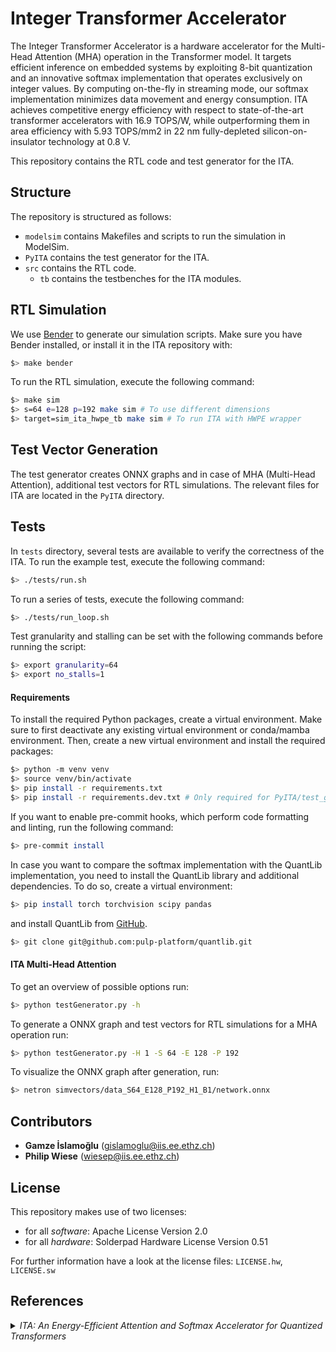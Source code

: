 # Integer Transformer Accelerator
The Integer Transformer Accelerator is a hardware accelerator for the Multi-Head Attention (MHA) operation in the Transformer model.
It targets  efficient inference on embedded systems by exploiting 8-bit quantization and an innovative softmax implementation that operates exclusively on integer values.
By computing on-the-fly in streaming mode, our softmax implementation minimizes data movement and energy consumption.
ITA achieves competitive energy efficiency with respect to state-of-the-art transformer accelerators with 16.9 TOPS/W, while outperforming them in area efficiency with 5.93 TOPS/mm2 in 22 nm fully-depleted silicon-on-insulator technology at 0.8 V.

This repository contains the RTL code and test generator for the ITA.

## Structure
The repository is structured as follows:

- `modelsim` contains Makefiles and scripts to run the simulation in ModelSim.
- `PyITA` contains the test generator for the ITA.
- `src` contains the RTL code.
    * `tb` contains the testbenches for the ITA modules.

## RTL Simulation
We use [Bender](https://github.com/pulp-platform/bender) to generate our simulation scripts. Make sure you have Bender installed, or install it in the ITA repository with:
```bash
$> make bender
```

To run the RTL simulation, execute the following command:
```sh
$> make sim
$> s=64 e=128 p=192 make sim # To use different dimensions
$> target=sim_ita_hwpe_tb make sim # To run ITA with HWPE wrapper
```

## Test Vector Generation
The test generator creates ONNX graphs and in case of MHA (Multi-Head Attention), additional test vectors for RTL simulations. The relevant files for ITA are located in the `PyITA` directory.

## Tests
In `tests` directory, several tests are available to verify the correctness of the ITA. To run the example test, execute the following command:
```sh
$> ./tests/run.sh
```

To run a series of tests, execute the following command:
```sh
$> ./tests/run_loop.sh
```

Test granularity and stalling can be set with the following commands before running the script:
```sh
$> export granularity=64
$> export no_stalls=1
```

#### Requirements
To install the required Python packages, create a virtual environment. Make sure to first deactivate any existing virtual environment or conda/mamba environment. Then, create a new virtual environment and install the required packages:

```sh
$> python -m venv venv
$> source venv/bin/activate
$> pip install -r requirements.txt
$> pip install -r requirements.dev.txt # Only required for PyITA/test_gelu.py
```

If you want to enable pre-commit hooks, which perform code formatting and linting, run the following command:
```sh
$> pre-commit install
```

In case you want to compare the softmax implementation with the QuantLib implementation, you need to install the QuantLib library and additional dependencies. To do so, create a virtual environment:

```sh
$> pip install torch torchvision scipy pandas
```
and install QuantLib from [GitHub](https://github.com/pulp-platform/quantlib).

```sh
$> git clone git@github.com:pulp-platform/quantlib.git
```

#### ITA Multi-Head Attention
To get an overview of possible options run:
```sh
$> python testGenerator.py -h
```

To generate a ONNX graph and test vectors for RTL simulations for a MHA operation run:
```sh
$> python testGenerator.py -H 1 -S 64 -E 128 -P 192
```

To visualize the ONNX graph after generation, run:
```sh
$> netron simvectors/data_S64_E128_P192_H1_B1/network.onnx
```

## Contributors
- **Gamze İslamoğlu** ([gislamoglu@iis.ee.ethz.ch](mailto:gislamoglu@iis.ee.ethz.ch))
- **Philip Wiese** ([wiesep@iis.ee.ethz.ch](mailto:wiesep@iis.ee.ethz.ch))

## License
This repository makes use of two licenses:
- for all *software*: Apache License Version 2.0
- for all *hardware*: Solderpad Hardware License Version 0.51

For further information have a look at the license files: `LICENSE.hw`, `LICENSE.sw`

## References
<details>
<summary><i>ITA: An Energy-Efficient Attention and Softmax Accelerator for Quantized Transformers</i></summary>
<p>

```
@INPROCEEDINGS{10244348,
  author={Islamoglu, Gamze and Scherer, Moritz and Paulin, Gianna and Fischer, Tim and Jung, Victor J.B. and Garofalo, Angelo and Benini, Luca},
  booktitle={2023 IEEE/ACM International Symposium on Low Power Electronics and Design (ISLPED)},
  title={ITA: An Energy-Efficient Attention and Softmax Accelerator for Quantized Transformers},
  year={2023},
  volume={},
  number={},
  pages={1-6},
  keywords={Quantization (signal);Embedded systems;Power demand;Computational modeling;Silicon-on-insulator;Parallel processing;Transformers;neural network accelerators;transformers;attention;softmax},
  doi={10.1109/ISLPED58423.2023.10244348}}
```
This paper was published on [IEEE Xplore](https://ieeexplore.ieee.org/document/10244348) and is also available on [arXiv:2307.03493 [cs.AR]](https://arxiv.org/abs/2307.03493).

</p>
</details>